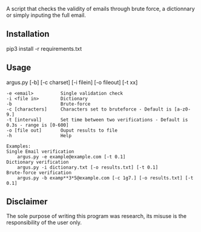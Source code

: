 A script that checks the validity of emails through brute force, a dictionnary or simply inputing the full email.  
  
## Installation  
  
pip3 install -r requirements.txt  
  
## Usage  
  
argus.py [-b] [-c charset] [-i filein] [-o fileout] [-t xx]
    
    -e <email>          Single validation check
    -i <file in>        Dictionary
    -b                  Brute-force 
    -c [characters]     Characters set to bruteforce - Default is [a-z0-9.]
    -t [interval]       Set time between two verifications - Default is 0.3s - range is [0-600]
    -o [file out]       Ouput results to file
    -h                  Help
    
    Examples:
    Single Email verification
        argus.py -e example@example.com [-t 0.1]
    Dictionary verification
        argus.py -i dictionary.txt [-o results.txt] [-t 0.1]
    Brute-force verification
        argus.py -b examp**3*5@example.com [-c 1g7.] [-o results.txt] [-t 0.1]
  
## Disclaimer  
The sole purpose of writing this program was research, its misuse is the responsibility of the user only.